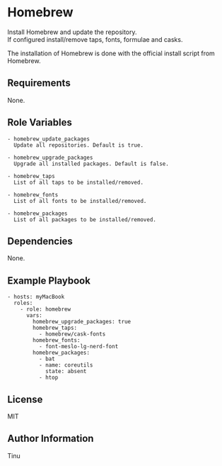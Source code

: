Homebrew
========

Install Homebrew and update the repository.  
If configured install/remove taps, fonts, formulae and casks.

The installation of Homebrew is done with the official install script from Homebrew.

Requirements
------------

None.

Role Variables
--------------

    - homebrew_update_packages  
      Update all repositories. Default is true.

    - homebrew_upgrade_packages  
      Upgrade all installed packages. Default is false.

    - homebrew_taps
      List of all taps to be installed/removed.

    - homebrew_fonts
      List of all fonts to be installed/removed.

    - homebrew_packages
      List of all packages to be installed/removed.

Dependencies
------------

None.

Example Playbook
----------------

    - hosts: myMacBook
      roles:
        - role: homebrew
          vars:
            homebrew_upgrade_packages: true
            homebrew_taps:
              - homebrew/cask-fonts
            homebrew_fonts:
              - font-meslo-lg-nerd-font
            homebrew_packages:
              - bat
              - name: coreutils
                state: absent
              - htop

License
-------

MIT

Author Information
------------------

Tinu
